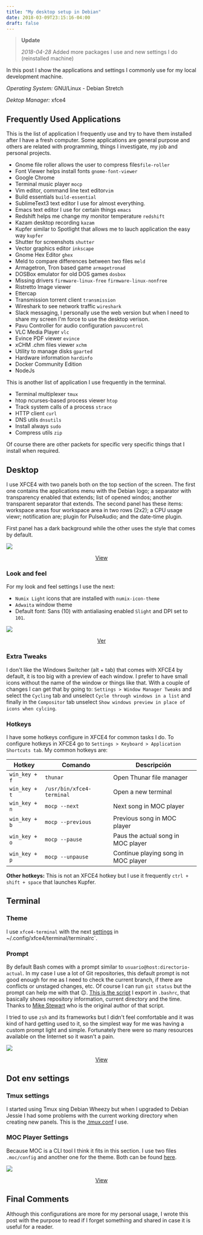 ```yaml
---
title: "My desktop setup in Debian"
date: 2018-03-09T23:15:16-04:00
draft: false
---
```


> **Update**
>
> *2018-04-28* Added more packages I use and new settings I do (reinstalled machine)

In this post I show the applications and settings I commonly use for my local development machine.

*Operating System:* GNU/Linux - Debian Stretch

*Dektop Manager:* xfce4

## Frequently Used Applications
<!-- Estas son las aplicaciones que uso con más frecuencia y siempre trato de tenerlas instaladas, algunas son de proposito general y otras relacionadas con programación, experimentos, trabajo y proyectos personales. -->

This is the list of application I frequently use and try to have them installed after I have a fresh computer. Some applications are general purpose and others are related with programming, things I investigate, my job and personal projects.

* Gnome file roller allows the user to compress files`file-roller`
* Font Viewer helps install fonts `gnome-font-viewer`
* Google Chrome
* Terminal music player `mocp`
* Vim editor, command line text editor`vim`
* Build essentials `build-essential`
* SublimeText3 text editor I use for almost everything.
* Emacs text editor I use for certain things `emacs`
* Redshift helps me change my monitor temperature `redshift`
* Kazam desktop recording `kazam`
* Kupfer similar to Spotlight that allows me to lauch application the easy way `kupfer`
* Shutter for screenshots `shutter`
* Vector graphics editor `inkscape`
* Gnome Hex Editor `ghex`
* Meld to compare differences between two files `meld`
* Armagetron, Tron based game `armagetronad`
* DOSBox emulator for old DOS games `dosbox`
* Missing drivers `firmware-linux-free` `firmware-linux-nonfree`
* Ristretto Image viewer
* Ettercap
* Transmission torrent client `transmission`
* Wireshark to see network traffic `wireshark`
* Slack messaging, I personally use the web version but when I need to share my screen I'm force to use the desktop verison.
* Pavu Controller for audio configuration `pavucontrol`
* VLC Media Player `vlc`
* Evince PDF viewer `evince`
* xCHM .chm files viewer `xchm`
* Utility to manage disks `gparted`
* Hardware information `hardinfo`
* Docker Community Edition
* NodeJs

This is another list of application I use frequently in the terminal.

* Terminal multiplexer `tmux`
* htop ncurses-based process viewer `htop`
* Track system calls of a process `strace`
* HTTP client `curl`
* DNS utils `dnsutils`
* Install always `sudo`
* Compress utils `zip`


Of course there are other packets for specific very specific things that I install when required.

## Desktop
I use XFCE4 with two panels both on the top section of the screen. The first one contains the applications menu with the Debian logo; a separator with transparency enabled that extends; list of opened windos; another transparent separator that extends. The second panel has these items: workspace areas four workspace area in two rows (2x2); a CPU usage viewr; notification are; plugin for PulseAudio; and the date-time plugin.

First panel has a dark background while the other uses the style that comes by default.

![](/img/debian-desktop.png)
<center><a href="/img/debian-desktop.png" target="_blank">View</a></center>

### Look and feel
For my look and feel settings I use the next:

* `Numix Light` icons that are installed with `numix-icon-theme`
* `Adwaita` window theme
* Default font: Sans (10) with antialiasing enabled `Slight` and DPI set to `101`.

![](/img/thunar.png)
<center><a href="/img/thunar.png" target="_blank">Ver</a></center>

### Extra Tweaks
I don't like the Windows Switcher (alt + tab) that comes with XFCE4 by default, it is too big with a preview of each window. I prefer to have small icons without the name of the window or things like that. With a couple of changes I can get that by going to: `Settings > Window Manager Tweaks` and select the `Cycling` tab and unselect `Cycle through windows in a list` and finally in the `Compositor` tab unselect `Show windows preview in place of icons when cylcing`.

### Hotkeys
<!-- Tengo algunos hotkeys que uso en xfce4 para tareas comunes. Para configurar los hotkeys de xfce4 voy a `Settings > Keyboard > Application Shortcuts tab`. Mis hotkeys son los siguientes: -->

I have some hotkeys configure in XFCE4 for common tasks I do. To configure hotkeys in XFCE4 go to `Settings > Keyboard > Application Shortcuts tab`. My common hotkeys are:

Hotkey | Comando | Descripción
--- | --- | ---
`win_key + f` | `thunar` | Open Thunar file manager
`win_key + t` | `/usr/bin/xfce4-terminal` | Open a new terminal
`win_key + n` | `mocp --next` | Next song in MOC player
`win_key + b` | `mocp --previous` | Previous song in MOC player
`win_key + o` | `mocp --pause` | Paus the actual song in MOC player
`win_key + p` | `mocp --unpause` | Continue playing song in MOC player


**Other hotkeys:** This is not an XFCE4 hotkey but I use it frequently `ctrl + shift + space` that launches Kupfer.


## Terminal
### Theme
I use `xfce4-terminal` with the next [settings](https://gist.github.com/donkeysharp/b4fe1d9b366963314202c4b8c130ba6f#file-terminalrc) in ~/.config/xfce4/terminal/terminalrc`.

### Prompt

By default Bash comes with a prompt similar to `usuario@host:directorio-actual`. In my case I use a lot of Git repositories, this default prompt is not good enough for me as I need to check the current branch, if there are conflicts or unstaged changes, etc. Of course I can run `git status` but the prompt can help me with that :wink:. [This is the script](https://gist.github.com/donkeysharp/b4fe1d9b366963314202c4b8c130ba6f#file-custom_prompt.sh) I export in `.bashrc`, that basically shows repository information, current directory and the time. Thanks to [Mike Stewart](https://twitter.com/mdrmike_) who is the original author of that script.

I tried to use `zsh` and its frameworks but I didn't feel comfortable and it was kind of hard getting used to it, so the simplest way for me was having a custom prompt light and simple. Fortunately there were so many resources available on the Internet so it wasn't a pain.

![](/img/terminal.png)
<center><a href="/img/terminal.png" target="_blank">View</a></center>

## Dot env settings
### Tmux settings

I started using Tmux sing Debian Wheezy but when I upgraded to Debian Jessie I had some problems with the current working directory when creating new panels. This is the [.tmux.conf](https://gist.github.com/donkeysharp/b4fe1d9b366963314202c4b8c130ba6f#file-tmux-conf) I use.

### MOC Player Settings
Because MOC is a CLI tool I think it fits in this section. I use two files `.moc/config` and another one for the theme. Both can be found [here](https://gist.github.com/donkeysharp/b4fe1d9b366963314202c4b8c130ba6f#file-moc_config_file).

![](/img/mocp.png)
<center><a href="/img/mocp.png" target="_blank">View</a></center>

## Final Comments
Although this configurations are more for my personal usage, I wrote this post with the purpose to read if I forget something and shared in case it is useful for a reader.
